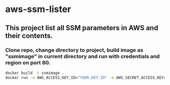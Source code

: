 # aws-ssm-lister

## This project list all SSM parameters in AWS and their contents.

### Clone repo, change directory to project, build image as "ssmimage" in current directory and run with credentials and region on port 80.

``` bash
docker build -t ssmimage .
docker run -e AWS_ACCESS_KEY_ID="YOUR_KEY_ID" -e AWS_SECRET_ACCESS_KEY="YOUR_ACCESS_KEY" -e AWS_DEFAULT_REGION=YOUR_REGION -p 80:80 ssmimage
```